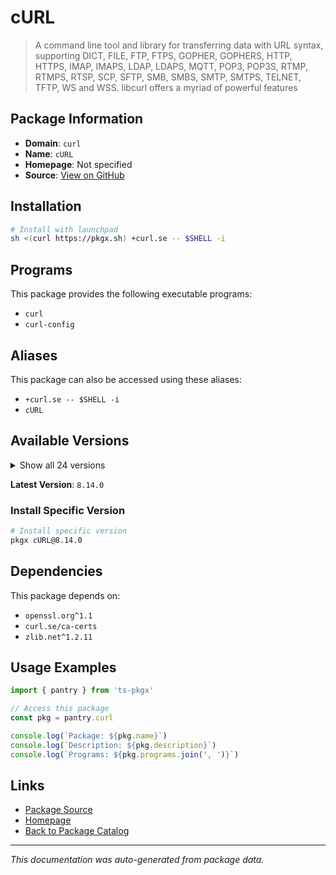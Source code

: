 # cURL

> A command line tool and library for transferring data with URL syntax, supporting DICT, FILE, FTP, FTPS, GOPHER, GOPHERS, HTTP, HTTPS, IMAP, IMAPS, LDAP, LDAPS, MQTT, POP3, POP3S, RTMP, RTMPS, RTSP, SCP, SFTP, SMB, SMBS, SMTP, SMTPS, TELNET, TFTP, WS and WSS. libcurl offers a myriad of powerful features

## Package Information

- **Domain**: `curl`
- **Name**: `cURL`
- **Homepage**: Not specified
- **Source**: [View on GitHub](https://github.com/pkgxdev/pantry/tree/main/projects/curl.se/package.yml)

## Installation

```bash
# Install with launchpad
sh <(curl https://pkgx.sh) +curl.se -- $SHELL -i
```

## Programs

This package provides the following executable programs:

- `curl`
- `curl-config`

## Aliases

This package can also be accessed using these aliases:

- `+curl.se -- $SHELL -i`
- `cURL`

## Available Versions

<details>
<summary>Show all 24 versions</summary>

- `8.14.0`, `8.13.0`, `8.12.1`, `8.12.0`, `8.11.1`
- `8.11.0`, `8.10.1`, `8.10.0`, `8.9.1`, `8.9.0`
- `8.8.0`, `8.7.1`, `8.6.0`, `8.5.0`, `8.4.0`
- `8.3.0`, `8.2.1`, `8.2.0`, `8.1.2`, `8.1.0`
- `8.0.1`, `8.0.0`, `7.86.0`, `7.85.0`

</details>

**Latest Version**: `8.14.0`

### Install Specific Version

```bash
# Install specific version
pkgx cURL@8.14.0
```

## Dependencies

This package depends on:

- `openssl.org^1.1`
- `curl.se/ca-certs`
- `zlib.net^1.2.11`

## Usage Examples

```typescript
import { pantry } from 'ts-pkgx'

// Access this package
const pkg = pantry.curl

console.log(`Package: ${pkg.name}`)
console.log(`Description: ${pkg.description}`)
console.log(`Programs: ${pkg.programs.join(', ')}`)
```

## Links

- [Package Source](https://github.com/pkgxdev/pantry/tree/main/projects/curl.se/package.yml)
- [Homepage](#)
- [Back to Package Catalog](../package-catalog.md)

---

*This documentation was auto-generated from package data.*
